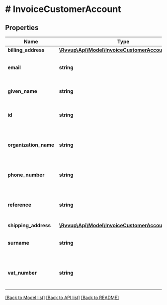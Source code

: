# # InvoiceCustomerAccount

## Properties

Name | Type | Description | Notes
------------ | ------------- | ------------- | -------------
**billing_address** | [**\Rvvup\Api\Model\InvoiceCustomerAccountAddress**](InvoiceCustomerAccountAddress.md) |  | [optional]
**email** | **string** | The email address of the customer. | [optional]
**given_name** | **string** | The given name of the customer. | [optional]
**id** | **string** | The ID of the customer account. |
**organization_name** | **string** | The organization name of the customer account. | [optional]
**phone_number** | **string** | The phone number of the customer. | [optional]
**reference** | **string** | The reference for the customer account. | [optional]
**shipping_address** | [**\Rvvup\Api\Model\InvoiceCustomerAccountAddress**](InvoiceCustomerAccountAddress.md) |  | [optional]
**surname** | **string** | The surname of the customer. | [optional]
**vat_number** | **string** | The VAT number of the customer account. | [optional]

[[Back to Model list]](../../README.md#models) [[Back to API list]](../../README.md#endpoints) [[Back to README]](../../README.md)
